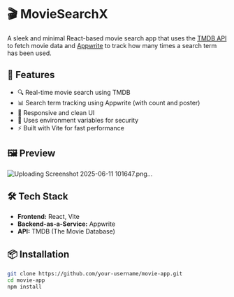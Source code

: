 # 🎬 MovieSearchX

A sleek and minimal React-based movie search app that uses the [TMDB API](https://developer.themoviedb.org/) to fetch movie data and [Appwrite](https://appwrite.io/) to track how many times a search term has been used.

## 🚀 Features

- 🔍 Real-time movie search using TMDB
- 📊 Search term tracking using Appwrite (with count and poster)
- 🎨 Responsive and clean UI
- 🧠 Uses environment variables for security
- ⚡ Built with Vite for fast performance

## 🖼️ Preview

![Uploading Screenshot 2025-06-11 101647.png…]()


## 🛠️ Tech Stack

- **Frontend:** React, Vite
- **Backend-as-a-Service:** Appwrite
- **API:** TMDB (The Movie Database)

## 📦 Installation

```bash
git clone https://github.com/your-username/movie-app.git
cd movie-app
npm install
